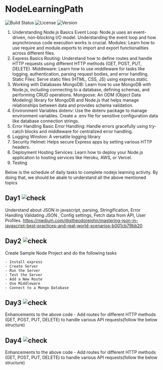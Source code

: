 # NodeLearningPath

![Build Status](https://img.shields.io/badge/build-passing-brightgreen)
![License](https://img.shields.io/badge/license-MIT-blue)
![Version](https://img.shields.io/badge/version-1.0.0-orange)

1. Understanding Node.js Basics
   Event Loop: Node.js uses an event-driven, non-blocking I/O model. Understanding the event loop and how asynchronous code execution works is crucial.
   Modules: Learn how to use require and module.exports to import and export functionalities across different files.
2. Express Basics
     Routing: Understand how to define routes and handle HTTP requests using different HTTP methods (GET, POST, PUT, DELETE).
     Middleware: Learn how to use middleware for tasks like logging, authentication, parsing request bodies, and error handling.
     Static Files: Serve static files (HTML, CSS, JS) using express.static.
3. Working with Databases
     MongoDB: Learn how to use MongoDB with Node.js, including connecting to a database, defining schemas, and performing CRUD operations.
     Mongoose: An ODM (Object Data Modeling) library for MongoDB and Node.js that helps manage relationships between data and provides schema validation.
4. Environment Variables
    dotenv: Use the dotenv package to manage environment variables. Create a .env file for sensitive configuration data like database connection strings.
5. Error Handling
      Basic Error Handling: Handle errors gracefully using try-catch blocks and middleware for centralized error handling.
6. Logging
   Winston: A versatile logging library
7. Security
    Helmet: Helps secure Express apps by setting various HTTP headers.
9. Deployment
    Hosting Services: Learn how to deploy your Node.js application to hosting services like Heroku, AWS, or Vercel.
10. Testing


Below is the schedule of daily tasks to complete nodejs learning activity. By doing that, we should be abale to understand all the above mentioned topics

## Day1  ![check](https://img.shields.io/badge/-green.svg?style=for-the-badge&labelColor=gray&color=green)

Understand about JSON in javascript, parsing, Stringification, Error Handling Validating JSON , Config settings, Fetch data from API, User Profiles.
   https://medium.com/@stheodorejohn/mastering-json-in-javascript-best-practices-and-real-world-scenarios-b001cb79bb20

## Day2  ![check](https://img.shields.io/badge/-green.svg?style=for-the-badge&labelColor=gray&color=green)

Create Sample Node Project  and do the following tasks

    - Install express
    - Create Server 
    - Run the Server
    - Test the Server
    - Add a New Route
    - Use Middleware
    - Connect to a Mongo Database


## Day3 ![check](https://img.shields.io/badge/-green.svg?style=for-the-badge&labelColor=gray&color=green)

Enhancements to the above code
    - Add routes for different HTTP methods (GET, POST, PUT, DELETE) to handle various API requests(follow the below structure)
    

## Day4 ![check](https://img.shields.io/badge/-green.svg?style=for-the-badge&labelColor=gray&color=blue)

Enhancements to the above code
    - Add routes for different HTTP methods (GET, POST, PUT, DELETE) to handle various API requests(follow the below structure)
    



